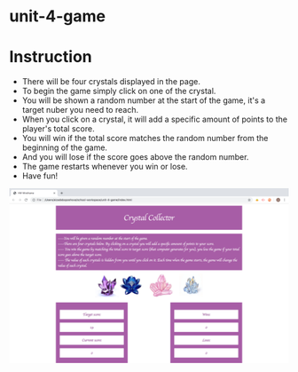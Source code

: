 # unit-4-game
# Instruction

   * There will be four crystals displayed in the page.
   * To begin the game simply click on one of the crystal. 
   * You will be shown a random number at the start of the game, it's a target nuber you need to reach.
   * When you click on a crystal, it will add a specific amount of points to the player's total score. 
   * You will win if the total score matches the random number from the beginning of the game.
   * And you will lose if the score goes above the random number.
   * The game restarts whenever you win or lose.
   * Have fun!

  ![Image description](assets/images/readMe.png)
    